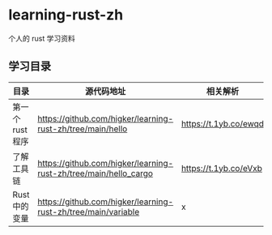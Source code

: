 # learning-rust-zh
个人的 rust 学习资料

## 学习目录

|目录|源代码地址|相关解析|
|---|---|-------|
|第一个rust程序|https://github.com/higker/learning-rust-zh/tree/main/hello|https://t.1yb.co/ewqd|
|了解工具链|https://github.com/higker/learning-rust-zh/tree/main/hello_cargo |https://t.1yb.co/eVxb|
|Rust中的变量|https://github.com/higker/learning-rust-zh/tree/main/variable|x|
